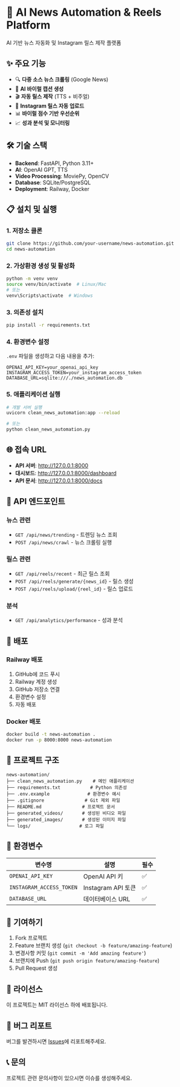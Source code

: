 # 🚀 AI News Automation & Reels Platform

AI 기반 뉴스 자동화 및 Instagram 릴스 제작 플랫폼

## ✨ 주요 기능

- 🔍 **다중 소스 뉴스 크롤링** (Google News)
- 🤖 **AI 바이럴 캡션 생성**
- 🎬 **자동 릴스 제작** (TTS + 비주얼)
- 📱 **Instagram 릴스 자동 업로드**
- 📊 **바이럴 점수 기반 우선순위**
- 📈 **성과 분석 및 모니터링**

## 🛠️ 기술 스택

- **Backend**: FastAPI, Python 3.11+
- **AI**: OpenAI GPT, TTS
- **Video Processing**: MoviePy, OpenCV
- **Database**: SQLite/PostgreSQL
- **Deployment**: Railway, Docker

## 📋 설치 및 실행

### 1. 저장소 클론
```bash
git clone https://github.com/your-username/news-automation.git
cd news-automation
```

### 2. 가상환경 생성 및 활성화
```bash
python -m venv venv
source venv/bin/activate  # Linux/Mac
# 또는
venv\Scripts\activate  # Windows
```

### 3. 의존성 설치
```bash
pip install -r requirements.txt
```

### 4. 환경변수 설정
`.env` 파일을 생성하고 다음 내용을 추가:
```env
OPENAI_API_KEY=your_openai_api_key
INSTAGRAM_ACCESS_TOKEN=your_instagram_access_token
DATABASE_URL=sqlite:///./news_automation.db
```

### 5. 애플리케이션 실행
```bash
# 개발 서버 실행
uvicorn clean_news_automation:app --reload

# 또는
python clean_news_automation.py
```

## 🌐 접속 URL

- **API 서버**: http://127.0.0.1:8000
- **대시보드**: http://127.0.0.1:8000/dashboard
- **API 문서**: http://127.0.0.1:8000/docs

## 📱 API 엔드포인트

### 뉴스 관련
- `GET /api/news/trending` - 트렌딩 뉴스 조회
- `POST /api/news/crawl` - 뉴스 크롤링 실행

### 릴스 관련
- `GET /api/reels/recent` - 최근 릴스 조회
- `POST /api/reels/generate/{news_id}` - 릴스 생성
- `POST /api/reels/upload/{reel_id}` - 릴스 업로드

### 분석
- `GET /api/analytics/performance` - 성과 분석

## 🚀 배포

### Railway 배포
1. GitHub에 코드 푸시
2. Railway 계정 생성
3. GitHub 저장소 연결
4. 환경변수 설정
5. 자동 배포

### Docker 배포
```bash
docker build -t news-automation .
docker run -p 8000:8000 news-automation
```

## 📁 프로젝트 구조

```
news-automation/
├── clean_news_automation.py    # 메인 애플리케이션
├── requirements.txt           # Python 의존성
├── .env.example              # 환경변수 예시
├── .gitignore               # Git 제외 파일
├── README.md               # 프로젝트 문서
├── generated_videos/       # 생성된 비디오 파일
├── generated_images/       # 생성된 이미지 파일
└── logs/                  # 로그 파일
```

## 🔧 환경변수

| 변수명 | 설명 | 필수 |
|--------|------|------|
| `OPENAI_API_KEY` | OpenAI API 키 | ✅ |
| `INSTAGRAM_ACCESS_TOKEN` | Instagram API 토큰 | ✅ |
| `DATABASE_URL` | 데이터베이스 URL | ✅ |

## 🤝 기여하기

1. Fork 프로젝트
2. Feature 브랜치 생성 (`git checkout -b feature/amazing-feature`)
3. 변경사항 커밋 (`git commit -m 'Add amazing feature'`)
4. 브랜치에 Push (`git push origin feature/amazing-feature`)
5. Pull Request 생성

## 📝 라이선스

이 프로젝트는 MIT 라이선스 하에 배포됩니다.

## 🐛 버그 리포트

버그를 발견하시면 [Issues](https://github.com/your-username/news-automation/issues)에 리포트해주세요.

## 📞 문의

프로젝트 관련 문의사항이 있으시면 이슈를 생성해주세요.